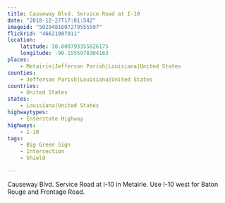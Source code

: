 ```yaml
---
title: Causeway Blvd. Service Road at I-10
date: "2018-12-27T17:01:54Z"
imageid: "5029481607279555597"
flickrid: "46621987911"
location:
    latitude: 30.000793355826175
    longitude: -90.1555978304163
places:
    - Metairie|Jefferson Parish|Louisiana|United States
counties:
    - Jefferson Parish|Louisiana|United States
countries:
    - United States
states:
    - Louisiana|United States
highwaytypes:
    - Interstate Highway
highways:
    - I-10
tags:
    - Big Green Sign
    - Intersection
    - Shield

---
```

Causeway Blvd. Service Road at I-10 in Metairie.  Use I-10 west for Baton Rouge and Frontage Road.